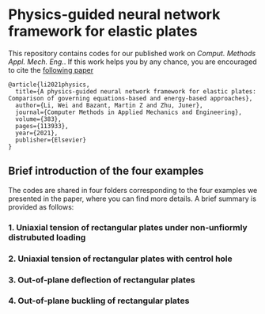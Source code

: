 # Physics-guided neural network framework for elastic plates

This repository contains codes for our published work on *Comput. Methods Appl. Mech. Eng.*. If this work helps you by any chance, you are encouraged to cite the [following paper](https://doi.org/10.1016/j.cma.2021.113933)

~~~
@article{li2021physics,
  title={A physics-guided neural network framework for elastic plates: Comparison of governing equations-based and energy-based approaches},
  author={Li, Wei and Bazant, Martin Z and Zhu, Juner},
  journal={Computer Methods in Applied Mechanics and Engineering},
  volume={383},
  pages={113933},
  year={2021},
  publisher={Elsevier}
}
~~~


## Brief introduction of the four examples

The codes are shared in four folders corresponding to the four examples we presented in the paper, where you can find more details. A brief summary is provided as follows:

### 1. Uniaxial tension of rectangular plates under non-unfiormly distrubuted loading

### 2. Uniaxial tension of rectangular plates with centrol hole

### 3. Out-of-plane deflection of rectangular plates

### 4. Out-of-plane buckling of rectangular plates

